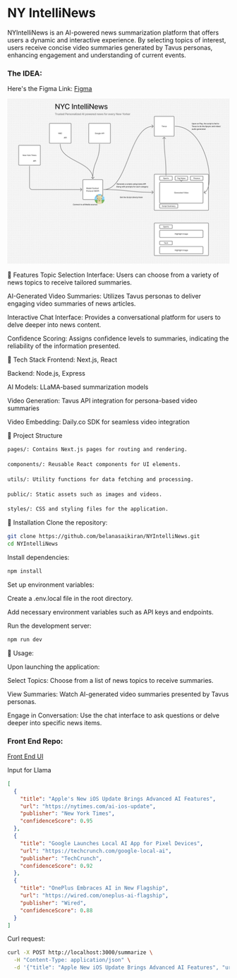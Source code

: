# NY IntelliNews

NYIntelliNews is an AI-powered news summarization platform that offers users a dynamic and interactive experience. By selecting topics of interest, users receive concise video summaries generated by Tavus personas, enhancing engagement and understanding of current events.


### The IDEA:
Here's the Figma Link: [Figma](https://www.figma.com/board/uy3R0XK8wIePxZdzSKad3Y/Hack?node-id=0-1&t=HHsxqQ5PASfQJeMa-1)

![Idea.png](./Idea.png)


🚀 Features
Topic Selection Interface: Users can choose from a variety of news topics to receive tailored summaries.

AI-Generated Video Summaries: Utilizes Tavus personas to deliver engaging video summaries of news articles.

Interactive Chat Interface: Provides a conversational platform for users to delve deeper into news content.

Confidence Scoring: Assigns confidence levels to summaries, indicating the reliability of the information presented.

🧰 Tech Stack
Frontend: Next.js, React

Backend: Node.js, Express

AI Models: LLaMA-based summarization models

Video Generation: Tavus API integration for persona-based video summaries

Video Embedding: Daily.co SDK for seamless video integration

📁 Project Structure
```bash
pages/: Contains Next.js pages for routing and rendering.

components/: Reusable React components for UI elements.

utils/: Utility functions for data fetching and processing.

public/: Static assets such as images and videos.

styles/: CSS and styling files for the application.
```

🔧 Installation
Clone the repository:

```bash
git clone https://github.com/belanasaikiran/NYIntelliNews.git
cd NYIntelliNews
```

Install dependencies:

```bash
npm install
```

Set up environment variables:

Create a .env.local file in the root directory.

Add necessary environment variables such as API keys and endpoints.

Run the development server:

```bash
npm run dev
```

📝 Usage:

Upon launching the application:

Select Topics: Choose from a list of news topics to receive summaries.

View Summaries: Watch AI-generated video summaries presented by Tavus personas.

Engage in Conversation: Use the chat interface to ask questions or delve deeper into specific news items.



### Front End Repo:

[Front End UI](https://github.com/belanasaikiran/NYIntelliNews-UI)


Input for Llama
```json
[
  {
    "title": "Apple's New iOS Update Brings Advanced AI Features",
    "url": "https://nytimes.com/ai-ios-update",
    "publisher": "New York Times",
    "confidenceScore": 0.95
  },
  {
    "title": "Google Launches Local AI App for Pixel Devices",
    "url": "https://techcrunch.com/google-local-ai",
    "publisher": "TechCrunch",
    "confidenceScore": 0.92
  },
  {
    "title": "OnePlus Embraces AI in New Flagship",
    "url": "https://wired.com/oneplus-ai-flagship",
    "publisher": "Wired",
    "confidenceScore": 0.88
  }
]
```

Curl request:

```bash
curl -X POST http://localhost:3000/summarize \
  -H "Content-Type: application/json" \
  -d '{"title": "Apple New iOS Update Brings Advanced AI Features", "url": "https://nytimes.com/ai-ios-update", "publisher": "New York Times"}'

```
